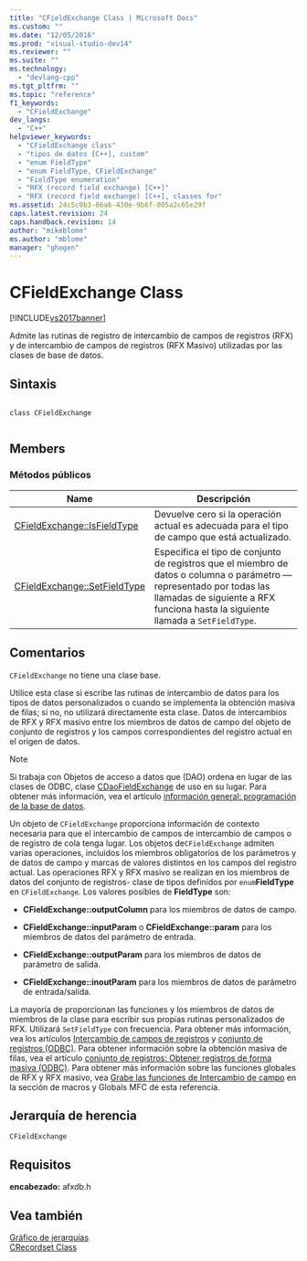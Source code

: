 ```yaml
---
title: "CFieldExchange Class | Microsoft Docs"
ms.custom: ""
ms.date: "12/05/2016"
ms.prod: "visual-studio-dev14"
ms.reviewer: ""
ms.suite: ""
ms.technology: 
  - "devlang-cpp"
ms.tgt_pltfrm: ""
ms.topic: "reference"
f1_keywords: 
  - "CFieldExchange"
dev_langs: 
  - "C++"
helpviewer_keywords: 
  - "CFieldExchange class"
  - "tipos de datos [C++], custom"
  - "enum FieldType"
  - "enum FieldType, CFieldExchange"
  - "FieldType enumeration"
  - "RFX (record field exchange) [C++]"
  - "RFX (record field exchange) [C++], classes for"
ms.assetid: 24c5c0b3-06a6-430e-9b6f-005a2c65e29f
caps.latest.revision: 24
caps.handback.revision: 14
author: "mikeblome"
ms.author: "mblome"
manager: "ghogen"
---
```

# CFieldExchange Class
[!INCLUDE[vs2017banner](../../assembler/inline/includes/vs2017banner.md)]

Admite las rutinas de registro de intercambio de campos de registros \(RFX\) y de intercambio de campos de registros \(RFX Masivo\) utilizadas por las clases de base de datos.  
  
## Sintaxis  
  
```  
  
class CFieldExchange  
  
```  
  
## Members  
  
### Métodos públicos  
  
|Name|Descripción|  
|----------|-----------------|  
|[CFieldExchange::IsFieldType](../Topic/CFieldExchange::IsFieldType.md)|Devuelve cero si la operación actual es adecuada para el tipo de campo que está actualizado.|  
|[CFieldExchange::SetFieldType](../Topic/CFieldExchange::SetFieldType.md)|Especifica el tipo de conjunto de registros que el miembro de datos o columna o parámetro — representado por todas las llamadas de siguiente a RFX funciona hasta la siguiente llamada a `SetFieldType`.|  
  
## Comentarios  
 `CFieldExchange` no tiene una clase base.  
  
 Utilice esta clase si escribe las rutinas de intercambio de datos para los tipos de datos personalizados o cuando se implementa la obtención masiva de filas; si no, no utilizará directamente esta clase.  Datos de intercambios de RFX y RFX masivo entre los miembros de datos de campo del objeto de conjunto de registros y los campos correspondientes del registro actual en el origen de datos.  
  
> [!NOTE]
>  Si trabaja con Objetos de acceso a datos que \(DAO\) ordena en lugar de las clases de ODBC, clase [CDaoFieldExchange](../../mfc/reference/cdaofieldexchange-class.md) de uso en su lugar.  Para obtener más información, vea el artículo [información general: programación de la base de datos](../../data/data-access-programming-mfc-atl.md).  
  
 Un objeto de `CFieldExchange` proporciona información de contexto necesaria para que el intercambio de campos de intercambio de campos o de registro de cola tenga lugar.  Los objetos de`CFieldExchange` admiten varias operaciones, incluidos los miembros obligatorios de los parámetros y de datos de campo y marcas de valores distintos en los campos del registro actual.  Las operaciones RFX y RFX masivo se realizan en los miembros de datos del conjunto de registros\- clase de tipos definidos por `enum`**FieldType** en `CFieldExchange`.  Los valores posibles de **FieldType** son:  
  
-   **CFieldExchange::outputColumn** para los miembros de datos de campo.  
  
-   **CFieldExchange::inputParam** o **CFieldExchange::param** para los miembros de datos del parámetro de entrada.  
  
-   **CFieldExchange::outputParam** para los miembros de datos de parámetro de salida.  
  
-   **CFieldExchange::inoutParam** para los miembros de datos de parámetro de entrada\/salida.  
  
 La mayoría de proporcionan las funciones y los miembros de datos de miembros de la clase para escribir sus propias rutinas personalizados de RFX.  Utilizará `SetFieldType` con frecuencia.  Para obtener más información, vea los artículos [Intercambio de campos de registros](../../data/odbc/record-field-exchange-rfx.md) y [conjunto de registros \(ODBC\)](../../data/odbc/recordset-odbc.md).  Para obtener información sobre la obtención masiva de filas, vea el artículo [conjunto de registros: Obtener registros de forma masiva \(ODBC\)](../../data/odbc/recordset-fetching-records-in-bulk-odbc.md).  Para obtener más información sobre las funciones globales de RFX y RFX masivo, vea [Grabe las funciones de Intercambio de campo](../../mfc/reference/record-field-exchange-functions.md) en la sección de macros y Globals MFC de esta referencia.  
  
## Jerarquía de herencia  
 `CFieldExchange`  
  
## Requisitos  
 **encabezado:** afxdb.h  
  
## Vea también  
 [Gráfico de jerarquías](../../mfc/hierarchy-chart.md)   
 [CRecordset Class](../../mfc/reference/crecordset-class.md)